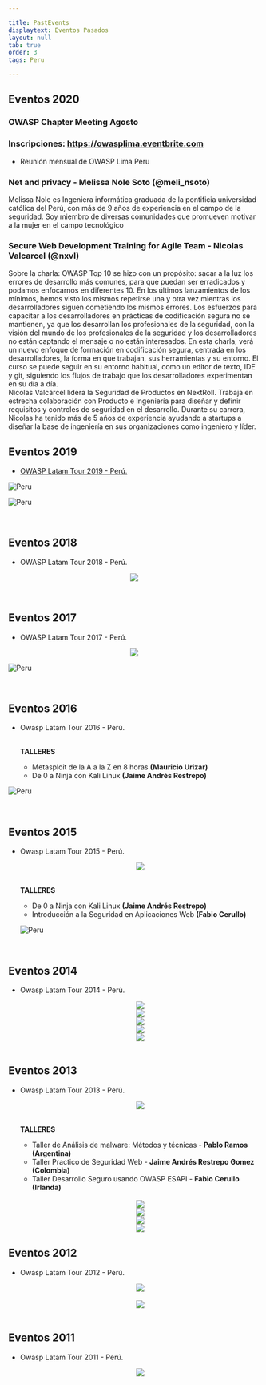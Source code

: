 ```yaml
---

title: PastEvents
displaytext: Eventos Pasados
layout: null
tab: true
order: 3
tags: Peru

---
```


## Eventos 2020 

### OWASP Chapter Meeting Agosto

### Inscripciones:  https://owasplima.eventbrite.com

* Reunión mensual de OWASP Lima Peru

<h3> Net and privacy - Melissa Nole Soto  (@meli_nsoto)</h3>
Melissa Nole es Ingeniera informática graduada de la pontificia universidad católica del Perú, con más de 9 años de experiencia en el campo de la seguridad. Soy miembro de diversas comunidades que promueven motivar a la mujer en el campo tecnológico

<h3>Secure Web Development Training for Agile Team - Nicolas Valcarcel (@nxvl) </h3>
Sobre la charla: 
OWASP Top 10 se hizo con un propósito: sacar a la luz los errores de desarrollo más comunes, para que puedan ser erradicados y podamos enfocarnos en diferentes 10. En los últimos lanzamientos de los mínimos, hemos visto los mismos repetirse una y otra vez mientras los desarrolladores siguen cometiendo los mismos errores. Los esfuerzos para capacitar a los desarrolladores en prácticas de codificación segura no se mantienen, ya que los desarrollan los profesionales de la seguridad, con la visión del mundo de los profesionales de la seguridad y los desarrolladores no están captando el mensaje o no están interesados. En esta charla, verá un nuevo enfoque de formación en codificación segura, centrada en los desarrolladores, la forma en que trabajan, sus herramientas y su entorno. El curso se puede seguir en su entorno habitual, como un editor de texto, IDE y git, siguiendo los flujos de trabajo que los desarrolladores experimentan en su día a día.
<br>Nicolas Valcárcel lidera la Seguridad de Productos en NextRoll. Trabaja en estrecha colaboración con Producto e Ingeniería para diseñar y definir requisitos y controles de seguridad en el desarrollo.
Durante su carrera, Nicolas ha tenido más de 5 años de experiencia ayudando a startups a diseñar la base de ingeniería en sus organizaciones como ingeniero y líder.

## Eventos 2019

* [OWASP Latam Tour 2019 - Perú.](https://twitter.com/OWASP_Peru/status/1127392848196788224)

![Peru](assets/images/latam_2018.jfif)

![Peru](assets/images/detalles-jornada-2019.png)

<br />

## Eventos 2018

* OWASP Latam Tour 2018 - Perú.

<p align="center">
<img src="assets/images/latam_2018.jfif">
</p>

<br />

## Eventos 2017

* OWASP Latam Tour 2017 - Perú.

<center>
	<img src="assets/images/Latam_logo_2017.jpg">
</center>

![Peru](assets/images/detalles-jornada-2017.png)


<br />


## Eventos 2016

* Owasp Latam Tour 2016 - Perú.

  <b><br>TALLERES</b>
    <ul>
    	<li>Metasploit de la A a la Z en 8 horas <b>(Mauricio Urizar)</b></li>
    	<li>De 0 a Ninja con Kali Linux <b>(Jaime Andrés Restrepo)<br></b></li>
    </ul>

![Peru](https://pbs.twimg.com/media/CfYdRllWsAAELe4?format=jpg&name=medium)

<br />


## Eventos 2015

* Owasp Latam Tour 2015 - Perú.

  <center>
	<img src="assets/images/Latam_logo_2015.jpg">
  </center>

  <b><br>TALLERES</b>
    <ul>    	
    	<li>De 0 a Ninja con Kali Linux <b>(Jaime Andrés Restrepo)<br></b></li>
    	<li>Introducción a la Seguridad en Aplicaciones Web <b>(Fabio Cerullo)</b></li>
    </ul>

  ![Peru](assets/images/detalles-jornada-2015.png)

  <br />

## Eventos 2014

* Owasp Latam Tour 2014 - Perú.

  <center>
	<img src="assets/images/Latam_logo_2014.jpg">
  </center>

  <center>
	<img src="assets/images/detalles-jornada-2014-1.png">
  </center>
  <center>
	<img src="assets/images/detalles-jornada-2014-2.png">
  </center>
  <center>
	<img src="assets/images/detalles-jornada-2014-3.png">
  </center>
  <center>
	<img src="assets/images/detalles-jornada-2014-4.png">
  </center>
  <br />

## Eventos 2013

* Owasp Latam Tour 2013 - Perú.

  <center>
	<img src="assets/images/Latam_logo_2013.jpg">
  </center>

  <b><br>TALLERES</b>
    <ul>    	
    	<li>Taller de Análisis de malware: Métodos y técnicas - <b>Pablo Ramos (Argentina)<br></b></li>
    	<li>Taller Practico de Seguridad Web - <b>Jaime Andrés Restrepo Gomez (Colombia)</b></li>
    	<li>Taller Desarrollo Seguro usando OWASP ESAPI - <b>Fabio Cerullo (Irlanda)</b></li>
    </ul>
    <br />

  <center>
	<img src="assets/images/detalles-jornada-2013-1.png">
  </center>
  <center>
	<img src="assets/images/detalles-jornada-2013-2.png">
  </center>
  <center>
	<img src="assets/images/detalles-jornada-2013-3.png">
  </center>
  <center>
	<img src="assets/images/detalles-jornada-2013-4.png">
  </center>


## Eventos 2012

* Owasp Latam Tour 2012 - Perú.

  <center>
	<img src="assets/images/Latam_logo_2012.jpg">	
  </center>

  <br />

  <center>
	<img src="assets/images/LATAM_TOUR-2012.JPG">
  </center>

  <br />

## Eventos 2011

* Owasp Latam Tour 2011 - Perú.

  <center>
	<img src="assets/images/Latam_logo_2011.jpg">
  </center>



  



